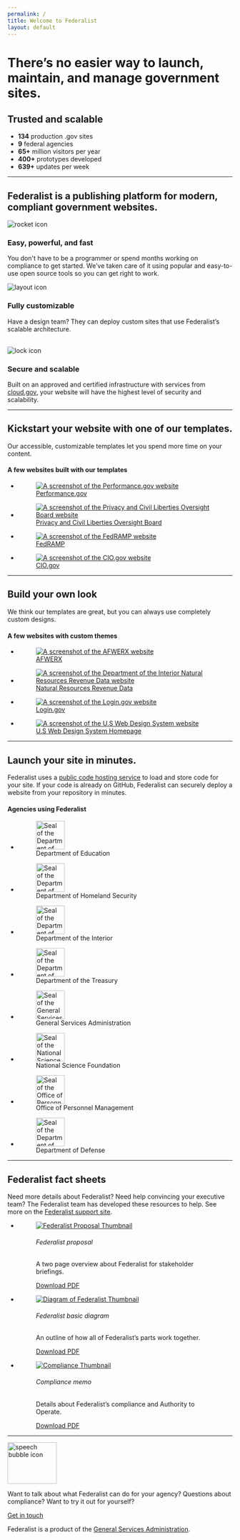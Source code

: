 ```yaml
---
permalink: /
title: Welcome to Federalist
layout: default
---
```


<div id="home" class="homepage">
  <div class="well">
    <div class="usa-grid federalist-hero">
      <div class="usa-width-two-thirds hero-heading">
        <h1>There’s no easier way to launch, maintain, and manage government sites.</h1>
      </div>
      <div class="usa-width-one-third usa-hero-callout">
        <h2 class="contrast-heading">Trusted and scalable</h2>
        <ul>
          <li><b>134</b> production .gov sites</li>
          <li><b>9</b> federal agencies</li>
          <li><b>65+</b> million visitors per year</li>
          <li><b>400+</b> prototypes developed</li>
          <li><b>639+</b> updates per week</li>
        </ul>
      </div>
    </div>
  </div>
  <div class="usa-grid info-block">
    <hr class="hr-light">
    <h2><a id="page-body"></a>Federalist is a publishing platform for modern, compliant government websites.</h2>
    <section class="features">
      <div class="feature-group">
        <div class="usa-width-one-sixth">
          <div class="feature-image">
            <img alt="rocket icon" src="{{site.baseurl}}/assets/images/icons/icon-rocket-color.svg">
          </div>
        </div>
        <div class="usa-width-three-fourths feature-text">
          <h3>Easy, powerful, and fast</h3>
          <p>You don't have to be a programmer or spend months working on compliance to get started. We’ve taken care of it using popular and easy-to-use open source tools so you can get right to work.</p>
        </div>
      </div>
      <div class="feature-group">
        <div class="usa-width-one-sixth">
          <div class="feature-image">
            <img alt="layout icon" src="{{site.baseurl}}/assets/images/icons/icon-layout-color.svg">
          </div>
        </div>
        <div class="usa-width-three-fourths feature-text">
          <h3>Fully customizable</h3>
          <p>Have a design team? They can deploy custom sites that use Federalist’s scalable architecture.<br><br></p>
        </div>
      </div>
      <div class="feature-group">
        <div class="usa-width-one-sixth">
          <div class="feature-image">
            <img alt="lock icon" src="{{site.baseurl}}/assets/images/icons/icon-lock-color.svg">
          </div>
        </div>
        <div class="usa-width-three-fourths feature-text">
          <h3>Secure and scalable</h3>
          <p>Built on an approved and certified infrastructure with services from <a href="https://cloud.gov/">cloud.gov</a>, your website will have the highest level of security and scalability.</p>
        </div>
      </div>
    </section>
  </div>
  <div class="usa-grid">
    <hr class="hr-light">
    <section class="info-block">
      <div class="description">
        <h2>Kickstart your website with one of our templates.</h2>
        <p class="copy">
          Our accessible, customizable templates let you spend more time on your content.
        </p>
        <div class="figure-group">
          <h4>A few websites built with our templates</h4>
          <ul class="figure-list max-2 mobile-center">
            <li>
              <a href="https://performance.gov">
              <figure class="figure figure-seal">
                <div class="tint">
                  <img src="{{site.baseurl}}/assets/images/partner-sites/performance.gov.png"  alt="A screenshot of the Performance.gov website">
                </div>
                <figcaption>Performance.gov</figcaption>
              </figure>
              </a>
            </li>
            <li>
              <a href="https://pclob.gov">
                <figure class="figure figure-seal">
                  <div class="tint">
                    <img src="{{site.baseurl}}/assets/images/partner-sites/pclob.gov.png"  alt="A screenshot of the Privacy and Civil Liberties Oversight Board website">
                  </div>
                  <figcaption>Privacy and Civil Liberties Oversight Board</figcaption>
                </figure>
              </a>
            </li>
            <li>
              <a href="https://fedramp.gov">
              <figure class="figure figure-seal">
                <div class="tint">
                  <img src="{{site.baseurl}}/assets/images/partner-sites/fedramp.gov.png" alt="A screenshot of the FedRAMP website">
                </div>
                <figcaption>FedRAMP</figcaption>
              </figure>
              </a>
            </li>
            <li>
              <a href="https://cio.gov">
              <figure class="figure figure-seal">
                <div class="tint">
                  <img src="{{site.baseurl}}/assets/images/partner-sites/cio.gov.png" alt="A screenshot of the CIO.gov website">
                </div>
                <figcaption>CIO.gov</figcaption>
              </figure>
              </a>
            </li>
            <!-- <li>
              <a href="https://coe.gsa.gov">
              <figure class="figure figure-seal">
                <div class="tint">
                  <img src="{{site.baseurl}}/assets/images/partner-sites/coe.gsa.gov.png" alt="A screenshot of the Centers of Excellence website">
                </div>
                <figcaption>Centers of Excellence</figcaption>
              </figure>
              </a>
            </li> -->
          </ul>
        </div>
      </div>
    </section>
  </div>
  <div class="usa-grid">
    <hr class="hr-light">
    <section class="info-block">
      <div class="description">
        <h2>Build your own look</h2>
        <p class="copy">
          We think our templates are great, but you can always use completely custom designs.
        </p>
        <div class="figure-group">
          <h4>A few websites with custom themes</h4>
          <ul class="figure-list max-2 mobile-center">
            <li>
              <a href="https://www.afwerx.af.mil">
              <figure class="figure figure-seal">
                <div class="tint">
                  <img src="{{site.baseurl}}/assets/images/partner-sites/afwerx.af.mil.png" alt="A screenshot of the AFWERX website">
                </div>
                <figcaption>AFWERX</figcaption>
              </figure>
              </a>
            </li>
            <li>
              <a href="https://cyber.dhs.gov">
              <figure class="figure figure-seal">
                <div class="tint">
                  <img src="{{site.baseurl}}/assets/images/partner-sites/revenuedata.doi.gov.png"  alt="A screenshot of the Department of the Interior Natural Resources Revenue Data website">
                </div>
                <figcaption>Natural Resources Revenue Data</figcaption>
              </figure>
              </a>
            </li>
            <li>
              <a href="https://login.gov">
              <figure class="figure figure-seal">
                <div class="tint">
                  <img src="{{site.baseurl}}/assets/images/partner-sites/login.gov.png" alt="A screenshot of the Login.gov website">
                </div>
                <figcaption>Login.gov</figcaption>
              </figure>
              </a>
            </li>
            <li>
              <a href="https://designsystem.digital.gov">
                <figure class="figure figure-seal">
                  <div class="tint">
                    <img src="{{site.baseurl}}/assets/images/partner-sites/uswds.png"  alt="A screenshot of the U.S Web Design System website">
                  </div>
                  <figcaption>U.S Web Design System Homepage</figcaption>
                </figure>
              </a>
            </li>
            <!-- <li>
              <a href="https://handbook.18f.gov">
                <figure class="figure figure-seal">
                  <div class="tint">
                    <img src="{{site.baseurl}}/assets/images/partner-sites/handbook.gsa.gov.png"  alt="A screenshot of the TTS Handbook website">
                  </div>
                  <figcaption>TTS Handbook</figcaption>
                </figure>
              </a>
            </li> -->
          </ul>
        </div>
      </div>
      <!-- <div class="usa-width-one-third info-image">
        <img src="/assets/images/graphic-template.svg">
      </div> -->
    </section>
  </div>
  <div class="usa-grid">
    <hr class="hr-light">
    <section class="info-block">
      <div class="description">
        <h2>Launch your site in minutes.</h2>
        <p class="copy">
          Federalist uses a <a href="https://github.com/">public code hosting service</a> to load and store code for your site. If your code is already on GitHub, Federalist can securely deploy a website from your repository in minutes.
        </p>
        <div class="figure-group">
          <h4>Agencies using Federalist</h4>
          <ul class="figure-list max-4 mobile-center">
            <li>
              <figure class="figure figure-seal">
                <img src="{{site.baseurl}}/assets/images/logos/partners/500px-Education.png" alt="Seal of the Department of Education" height="64" width="64">
                <figcaption>Department of Education</figcaption>
              </figure>
            </li>
            <li>
              <figure class="figure figure-seal">
                <img src="{{site.baseurl}}/assets/images/logos/partners/500px-DHS.png" alt="Seal of the Department of Homeland Security" height="64" width="64">
                <figcaption>Department of Homeland Security</figcaption>
              </figure>
            </li>
            <li>
              <figure class="figure figure-seal">
                <img src="{{site.baseurl}}/assets/images/logos/partners/500px-DOI.png" alt="Seal of the Department of the Interior" height="64" width="64">
                <figcaption>Department of the Interior</figcaption>
              </figure>
            </li>
            <li>
              <figure class="figure figure-seal">
                <img src="{{site.baseurl}}/assets/images/logos/partners/500px-treasury.png" alt="Seal of the Department of the Treasury" height="64" width="64">
                <figcaption>Department of the Treasury</figcaption>
              </figure>
            </li>
          </ul>
          <ul class="figure-list max-4 mobile-center">
            <li>
              <figure class="figure figure-seal">
                <img src="{{site.baseurl}}/assets/images/logos/partners/500px-GSA.png" alt="Seal of the General Services Administration" height="64" width="64">
                <figcaption>General Services Administration</figcaption>
              </figure>
            </li>
            <li>
              <figure class="figure figure-seal">
                <img src="{{site.baseurl}}/assets/images/logos/partners/500px-NSF.png" alt="Seal of the National Science Foundation" height="64" width="64">
                <figcaption>National Science Foundation</figcaption>
              </figure>
            </li>
            <li>
              <figure class="figure figure-seal">
                <img src="{{site.baseurl}}/assets/images/logos/partners/500px-OPM.png" alt="Seal of the Office of Personnel Management" height="64" width="64">
                <figcaption>Office of Personnel Management</figcaption>
              </figure>
            </li>
            <li>
              <figure class="figure figure-seal">
                <img src="{{site.baseurl}}/assets/images/logos/partners/DODc.gif" alt="Seal of the Department of Defense" height="64" width="64">
                <figcaption>Department of Defense</figcaption>
              </figure>
            </li>
          </ul>
        </div>
      </div>
      <!-- <div class="usa-width-one-third info-image">
        <img src="/assets/images/graphic-git-to-website.svg">
      </div> -->
    </section>
  </div>
  <div class="usa-grid">
    <hr class="hr-light">
    <section class="info-block">
      <div class="description">
        <h2>Federalist fact sheets</h2>
        <p class="copy">
          Need more details about Federalist? Need help convincing your executive team? The Federalist team has developed these resources to help. See more on the <a href="https://federalist.18f.gov/">Federalist support site</a>.
        </p>
        <div class="figure-group">
          <ul class="figure-list max-3 fact-sheets mobile-center">
            <li>
              <figure class="figure">
                <div class="tint">
                  <a href="{{site.baseurl}}/assets/documents/Federalist-Proposal.pdf"><img  alt="Federalist Proposal Thumbnail" src="{{site.baseurl}}/assets/images/home-page/Federalist-Proposal-Thumbnail.png"></a>
                </div>
                <figcaption>
                  <h6>Federalist proposal</h6>
                  <p class="small">A two page overview about Federalist for stakeholder briefings.</p>
                  <a href="{{site.baseurl}}/assets/documents/Federalist-Proposal.pdf">Download PDF</a>
                </figcaption>
              </figure>
            </li>
            <li>
              <figure class="figure">
                <div class="tint">
                  <a href="{{site.baseurl}}/assets/documents/how-federalist-works-diagram.pdf">
                    <img alt="Diagram of Federalist Thumbnail" src="{{site.baseurl}}/assets/images/home-page/how-federalist-works-diagram-Thumbnail.jpg">
                  </a>
                </div>
                <figcaption>
                  <h6>Federalist basic diagram</h6>
                  <p class="small">An outline of how all of Federalist’s parts work together.</p>
                  <a href="{{site.baseurl}}/assets/documents/how-federalist-works-diagram.pdf">Download PDF</a>
                </figcaption>
              </figure>
            </li>
            <li>
              <figure class="figure">
                <div class="tint">
                  <a href="{{site.baseurl}}/assets/documents/Federalist-Compliance-Memo.pdf"><img alt="Compliance Thumbnail" src="{{site.baseurl}}/assets/images/home-page/Federalist-Compliance-Memo-Thumbnail.jpg"></a>
                </div>
                <figcaption>
                  <h6>Compliance memo</h6>
                  <p class="small">Details about Federalist’s compliance and Authority to Operate.</p>
                  <a href="{{site.baseurl}}/assets/documents/Federalist-Compliance-Memo.pdf">Download PDF</a>
                </figcaption>
              </figure>
            </li>
          </ul>
        </div>
      </div>
    </section>
  </div>
  <div class="well usa-grid">
    <hr class="hr-light">
    <div class="usa-grid federalist-hero">
      <div class="feature-group large">
        <div class="usa-width-one-sixth flex-center">
          <div class="feature-image light">
            <img alt="speech bubble icon" src="{{site.baseurl}}/assets/images/graphic-speech-bubbles.svg" width="110" height="93">
          </div>
        </div>
        <div class="usa-width-two-thirds feature-text">
            <p>
              Want to talk about what Federalist can do for your agency? Questions about compliance? Want to try it out for yourself?
            </p>
            <p>
              <a class="usa-button" href="{{site.baseurl}}/contact/">Get in touch</a>
            </p>
            <p>Federalist is a product of the <a href="https://www.gsa.gov/about-us/organization/federal-acquisition-service/technology-transformation-services">General Services Administration</a>.</p>
        </div>
      </div>
    </div>
  </div>
</div>
